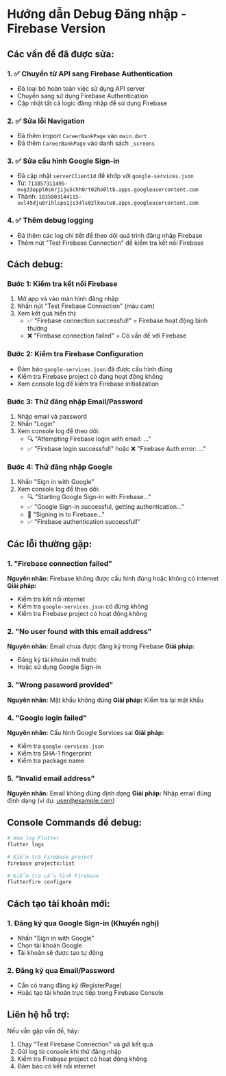 # Hướng dẫn Debug Đăng nhập - Firebase Version

## Các vấn đề đã được sửa:

### 1. ✅ Chuyển từ API sang Firebase Authentication
- Đã loại bỏ hoàn toàn việc sử dụng API server
- Chuyển sang sử dụng Firebase Authentication
- Cập nhật tất cả logic đăng nhập để sử dụng Firebase

### 2. ✅ Sửa lỗi Navigation
- Đã thêm import `CareerBankPage` vào `main.dart`
- Đã thêm `CareerBankPage` vào danh sách `_screens`

### 3. ✅ Sửa cấu hình Google Sign-in
- Đã cập nhật `serverClientId` để khớp với `google-services.json`
- Từ: `713857311495-mvg33eppl0s6rjiju5chh0rt02ho0ltb.apps.googleusercontent.com`
- Thành: `1035803144115-uvl45dju0rihlspo1js34ls02lkeute8.apps.googleusercontent.com`

### 4. ✅ Thêm debug logging
- Đã thêm các log chi tiết để theo dõi quá trình đăng nhập Firebase
- Thêm nút "Test Firebase Connection" để kiểm tra kết nối Firebase

## Cách debug:

### Bước 1: Kiểm tra kết nối Firebase
1. Mở app và vào màn hình đăng nhập
2. Nhấn nút "Test Firebase Connection" (màu cam)
3. Xem kết quả hiển thị:
   - ✅ "Firebase connection successful!" = Firebase hoạt động bình thường
   - ❌ "Firebase connection failed" = Có vấn đề với Firebase

### Bước 2: Kiểm tra Firebase Configuration
- Đảm bảo `google-services.json` đã được cấu hình đúng
- Kiểm tra Firebase project có đang hoạt động không
- Xem console log để kiểm tra Firebase initialization

### Bước 3: Thử đăng nhập Email/Password
1. Nhập email và password
2. Nhấn "Login"
3. Xem console log để theo dõi:
   - 🔍 "Attempting Firebase login with email: ..."
   - ✅ "Firebase login successful!" hoặc ❌ "Firebase Auth error: ..."

### Bước 4: Thử đăng nhập Google
1. Nhấn "Sign in with Google"
2. Xem console log để theo dõi:
   - 🔍 "Starting Google Sign-in with Firebase..."
   - ✅ "Google Sign-in successful, getting authentication..."
   - 🔐 "Signing in to Firebase..."
   - ✅ "Firebase authentication successful!"

## Các lỗi thường gặp:

### 1. "Firebase connection failed"
**Nguyên nhân:** Firebase không được cấu hình đúng hoặc không có internet
**Giải pháp:** 
- Kiểm tra kết nối internet
- Kiểm tra `google-services.json` có đúng không
- Kiểm tra Firebase project có hoạt động không

### 2. "No user found with this email address"
**Nguyên nhân:** Email chưa được đăng ký trong Firebase
**Giải pháp:** 
- Đăng ký tài khoản mới trước
- Hoặc sử dụng Google Sign-in

### 3. "Wrong password provided"
**Nguyên nhân:** Mật khẩu không đúng
**Giải pháp:** Kiểm tra lại mật khẩu

### 4. "Google login failed"
**Nguyên nhân:** Cấu hình Google Services sai
**Giải pháp:** 
- Kiểm tra `google-services.json`
- Kiểm tra SHA-1 fingerprint
- Kiểm tra package name

### 5. "Invalid email address"
**Nguyên nhân:** Email không đúng định dạng
**Giải pháp:** Nhập email đúng định dạng (ví dụ: user@example.com)

## Console Commands để debug:

```bash
# Xem log Flutter
flutter logs

# Kiểm tra Firebase project
firebase projects:list

# Kiểm tra cấu hình Firebase
flutterfire configure
```

## Cách tạo tài khoản mới:

### 1. Đăng ký qua Google Sign-in (Khuyến nghị)
- Nhấn "Sign in with Google"
- Chọn tài khoản Google
- Tài khoản sẽ được tạo tự động

### 2. Đăng ký qua Email/Password
- Cần có trang đăng ký (RegisterPage)
- Hoặc tạo tài khoản trực tiếp trong Firebase Console

## Liên hệ hỗ trợ:

Nếu vẫn gặp vấn đề, hãy:
1. Chạy "Test Firebase Connection" và gửi kết quả
2. Gửi log từ console khi thử đăng nhập
3. Kiểm tra Firebase project có hoạt động không
4. Đảm bảo có kết nối internet
